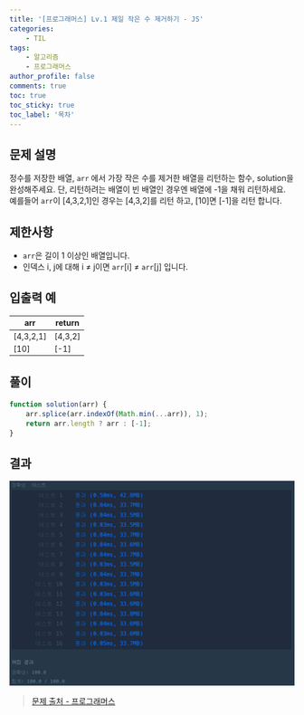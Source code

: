 ```yaml
---
title: '[프로그래머스] Lv.1 제일 작은 수 제거하기 - JS'
categories:
    - TIL
tags:
    - 알고리즘
    - 프로그래머스
author_profile: false
comments: true
toc: true
toc_sticky: true
toc_label: '목차'
---
```


## 문제 설명

정수를 저장한 배열, `arr` 에서 가장 작은 수를 제거한 배열을 리턴하는 함수, solution을 완성해주세요. 단, 리턴하려는 배열이 빈 배열인 경우엔 배열에 -1을 채워 리턴하세요. 예를들어 `arr`이 [4,3,2,1]인 경우는 [4,3,2]를 리턴 하고, [10]면 [-1]을 리턴 합니다.

## 제한사항

-   `arr`은 길이 1 이상인 배열입니다.
-   인덱스 i, j에 대해 i ≠ j이면 `arr`[i] ≠ `arr`[j] 입니다.

## 입출력 예

| arr       | return  |
| --------- | ------- |
| [4,3,2,1] | [4,3,2] |
| [10]      | [-1]    |

## 풀이

```javascript
function solution(arr) {
    arr.splice(arr.indexOf(Math.min(...arr)), 1);
    return arr.length ? arr : [-1];
}
```

## 결과

![result](/assets/images/2023/08/21/algorithm-22-result.png)

> [문제 출처 - 프로그래머스](https://school.programmers.co.kr/learn/courses/30/lessons/12935#)
